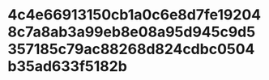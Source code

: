 # 4c4e66913150cb1a0c6e8d7fe192048c7a8ab3a99eb8e08a95d945c9d5357185c79ac88268d824cdbc0504b35ad633f5182b